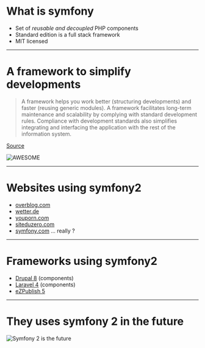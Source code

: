 # What is symfony

* Set of *reusable and decoupled* PHP components
* Standard edition is a full stack framework
* MIT licensed

---

# A framework to simplify developments

> A framework helps you work better (structuring developments) and faster (reusing generic modules).
> A framework facilitates long-term maintenance and scalability by complying with standard development rules.
> Compliance with development standards also simplifies integrating and interfacing the application with the rest of the
> information system.

[Source](http://symfony.com/symfony-explained-to-a-developer)

![AWESOME](http://i110.photobucket.com/albums/n90/KevinCostner_2006/AwesomeRennerGif.gif)

---

# Websites using symfony2

* [overblog.com](http://en.overblog.com/)
* [wetter.de](http://www.wetter.de/)
* [youporn.com](javascript:alert('Haha%2C%20nice%20try'))
* [siteduzero.com](http://www.siteduzero.com/)
* [symfony.com](http://symfony.com/) ... really ?

---

# Frameworks using symfony2

* [Drupal 8](http://drupal.org/) (components)
* [Laravel 4](http://four.laravel.com/) (components)
* [eZPublish 5](http://ez.no/Products/eZ-Publish-5-Platform)

---

# They uses symfony 2 in the future

![Symfony 2 is the future](http://s2.favim.com/orig/28/back-to-the-future-gif-movie-Favim.com-232507.gif)
